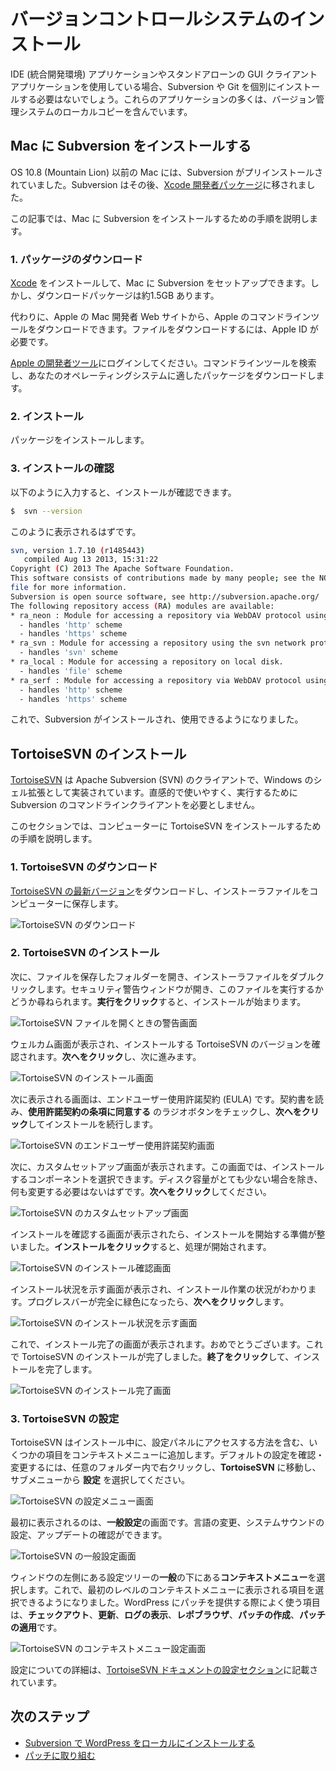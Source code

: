 <!--
# Installing a Version Control System
-->

# バージョンコントロールシステムのインストール

<!--
When using an IDE (Integrated Developer Environment) application or a stand-alone GUI client application, chances are that a separate installation of Subversion or Git will not be needed. Most of these applications include a local copy of the version control system.
-->

IDE (統合開発環境) アプリケーションやスタンドアローンの GUI クライアントアプリケーションを使用している場合、Subversion や Git を個別にインストールする必要はないでしょう。これらのアプリケーションの多くは、バージョン管理システムのローカルコピーを含んでいます。

<!--
## Installing Subversion on a Mac
-->

## Mac に Subversion をインストールする

<!--
Prior to OS 10.8 (Mountain Lion), Macs came with Subversion pre-installed. Subversion has since been moved to the [Xcode developer package](https://developer.apple.com/xcode/).
-->

OS 10.8 (Mountain Lion) 以前の Mac には、Subversion がプリインストールされていました。Subversion はその後、[Xcode 開発者パッケージ](https://developer.apple.com/xcode/)に移されました。

<!--
This article will walk you through the steps to install Subversion on your Mac.
-->

この記事では、Mac に Subversion をインストールするための手順を説明します。

<!--
### 1\. Download The Package
-->

### 1\. パッケージのダウンロード

<!--
You can install [Xcode](https://developer.apple.com/xcode/) to set up Subversion on your Mac; however, the download package is around 1.5 GB.
-->

[Xcode](https://developer.apple.com/xcode/) をインストールして、Mac に Subversion をセットアップできます。しかし、ダウンロードパッケージは約1.5GB あります。

<!--
Instead, you can download Apple’s Command Line Tools from Apple’s Mac Developer website. You will need an Apple ID to download the files.
-->

代わりに、Apple の Mac 開発者 Web サイトから、Apple のコマンドラインツールをダウンロードできます。ファイルをダウンロードするには、Apple ID が必要です。

<!--
Log in to [Apple’s Developer tools](https://developer.apple.com/downloads/index.action). Search for Command Line Tools, and download the correct package for your operating system.
-->

[Apple の開発者ツール](https://developer.apple.com/downloads/index.action)にログインしてください。コマンドラインツールを検索し、あなたのオペレーティングシステムに適したパッケージをダウンロードします。

<!--
### 2\. Install
-->

### 2\. インストール

<!--
Install the package.
-->

パッケージをインストールします。

<!--
### 3\. Verify the installation
-->

### 3\. インストールの確認

<!--
You can verify the installation by typing:
-->

以下のように入力すると、インストールが確認できます。

```bash
$  svn --version
```

<!--
You should see something like this:
-->

このように表示されるはずです。

<!--
```bash
svn, version 1.7.10 (r1485443)
   compiled Aug 13 2013, 15:31:22</p>
<p>Copyright (C) 2013 The Apache Software Foundation.
This software consists of contributions made by many people; see the NOTICE
file for more information.
Subversion is open source software, see http://subversion.apache.org/</p>
<p>The following repository access (RA) modules are available:</p>
<p>* ra_neon : Module for accessing a repository via WebDAV protocol using Neon.
  - handles 'http' scheme
  - handles 'https' scheme
* ra_svn : Module for accessing a repository using the svn network protocol.
  - handles 'svn' scheme
* ra_local : Module for accessing a repository on local disk.
  - handles 'file' scheme
* ra_serf : Module for accessing a repository via WebDAV protocol using serf.
  - handles 'http' scheme
  - handles 'https' scheme
```
-->

<!--
```bash
svn, version 1.7.10 (r1485443)
   compiled Aug 13 2013, 15:31:22</p>
<p>Copyright (C) 2013 The Apache Software Foundation.
This software consists of contributions made by many people; see the NOTICE
file for more information.
Subversion is open source software, see http://subversion.apache.org/</p>
<p>The following repository access (RA) modules are available:</p>
<p>* ra_neon : Module for accessing a repository via WebDAV protocol using Neon.
  - handles 'http' scheme
  - handles 'https' scheme
* ra_svn : Module for accessing a repository using the svn network protocol.
  - handles 'svn' scheme
* ra_local : Module for accessing a repository on local disk.
  - handles 'file' scheme
* ra_serf : Module for accessing a repository via WebDAV protocol using serf.
  - handles 'http' scheme
  - handles 'https' scheme
```
-->

```bash
svn, version 1.7.10 (r1485443)
   compiled Aug 13 2013, 15:31:22
Copyright (C) 2013 The Apache Software Foundation.
This software consists of contributions made by many people; see the NOTICE
file for more information.
Subversion is open source software, see http://subversion.apache.org/
The following repository access (RA) modules are available:
* ra_neon : Module for accessing a repository via WebDAV protocol using Neon.
  - handles 'http' scheme
  - handles 'https' scheme
* ra_svn : Module for accessing a repository using the svn network protocol.
  - handles 'svn' scheme
* ra_local : Module for accessing a repository on local disk.
  - handles 'file' scheme
* ra_serf : Module for accessing a repository via WebDAV protocol using serf.
  - handles 'http' scheme
  - handles 'https' scheme
```

<!--
Subversion is now installed and ready to use.
-->

これで、Subversion がインストールされ、使用できるようになりました。

<!--
## Installing TortoiseSVN
-->

## TortoiseSVN のインストール

<!--
[TortoiseSVN](http://tortoisesvn.net/) is an Apache Subversion (SVN) client, implemented as a Windows shell extension. It’s intuitive and easy to use, and doesn’t require the Subversion command line client to run.
-->

[TortoiseSVN](http://tortoisesvn.net/) は Apache Subversion (SVN) のクライアントで、Windows のシェル拡張として実装されています。直感的で使いやすく、実行するために Subversion のコマンドラインクライアントを必要としません。

<!--
This section will walk you through the steps to install TortoiseSVN on your computer.
-->

このセクションでは、コンピューターに TortoiseSVN をインストールするための手順を説明します。

<!--
### 1\. Downloading TortoiseSVN
-->

### 1\. TortoiseSVN のダウンロード

<!--
Download the [latest version of TortoiseSVN](http://tortoisesvn.net/downloads.html), and save the installer file to your computer.
-->

[TortoiseSVN の最新バージョン](http://tortoisesvn.net/downloads.html)をダウンロードし、インストーラファイルをコンピューターに保存します。

<!--
![Download TortoiseSVN](https://make.wordpress.org/core/files/2013/02/tortoisesvn-download.png)
-->

![TortoiseSVN のダウンロード](https://make.wordpress.org/core/files/2013/02/tortoisesvn-download.png)

<!--
### 2\. Installing TortoiseSVN
-->

### 2\. TortoiseSVN のインストール

<!--
Next, you need to open the folder where you saved the file, and double-click the installer file. A security warning window will open, asking if you want to run this file. **Click Run** to start the installation process.
-->

次に、ファイルを保存したフォルダーを開き、インストーラファイルをダブルクリックします。セキュリティ警告ウィンドウが開き、このファイルを実行するかどうか尋ねられます。**実行をクリック**すると、インストールが始まります。

<!--
![TortoiseSVN Open File Warning Screen](https://make.wordpress.org/core/files/2013/02/tortoisesvn-installing-run-file1.png)
-->

![TortoiseSVN ファイルを開くときの警告画面](https://make.wordpress.org/core/files/2013/02/tortoisesvn-installing-run-file1.png)

<!--
You will now see the welcome screen, which will confirm the version of TortoiseSVN that you are going to install. **Click Next** to continue.
-->

ウェルカム画面が表示され、インストールする TortoiseSVN のバージョンを確認されます。**次へをクリック**し、次に進みます。

<!--
![TortoiseSVN Installation Welcome Screen](https://make.wordpress.org/core/files/2013/02/tortoisesvn-installing-1.png)
-->

![TortoiseSVN のインストール画面](https://make.wordpress.org/core/files/2013/02/tortoisesvn-installing-1.png)

<!--
The next screen you are presented with is the End-User License Agreement (EULA). Read the agreement, check the radio button next to **I accept the terms in the License Agreement**, then **click Next** to continue the installation.
-->

次に表示される画面は、エンドユーザー使用許諾契約 (EULA) です。契約書を読み、**使用許諾契約の条項に同意する** のラジオボタンをチェックし、**次へをクリック**してインストールを続行します。

<!--
![TortoiseSVN End-User License Agreement Screen](https://make.wordpress.org/core/files/2013/02/tortoisesvn-installing-21.png)
-->

![TortoiseSVN のエンドユーザー使用許諾契約画面](https://make.wordpress.org/core/files/2013/02/tortoisesvn-installing-21.png)

<!--
The Custom Setup screen will appear next. This screen will allow you to choose which components you would like to install. Unless you are dangerously low on disk space, you shouldn’t need to change anything. **Click Next** to continue.
-->

次に、カスタムセットアップ画面が表示されます。この画面では、インストールするコンポーネントを選択できます。ディスク容量がとても少ない場合を除き、何も変更する必要はないはずです。**次へをクリック**してください。

<!--
![TortoiseSVN Custom Setup Screen](https://make.wordpress.org/core/files/2013/02/tortoisesvn-installing-3.png)
-->

![TortoiseSVN のカスタムセットアップ画面](https://make.wordpress.org/core/files/2013/02/tortoisesvn-installing-3.png)

<!--
Once the Confirm Installation screen appears, you are ready to start the installation process. **Click Install** to begin the process.
-->

インストールを確認する画面が表示されたら、インストールを開始する準備が整いました。**インストールをクリック**すると、処理が開始されます。

<!--
![TortoiseSVN Confirm Installation Screen](https://make.wordpress.org/core/files/2013/02/tortoisesvn-installing-4.png)
-->

![TortoiseSVN のインストール確認画面](https://make.wordpress.org/core/files/2013/02/tortoisesvn-installing-4.png)

<!--
The Installation Status screen will appear, which shows you the status of the installation process. Once the progress bar is completely green, **click Next**.
-->

インストール状況を示す画面が表示され、インストール作業の状況がわかります。プログレスバーが完全に緑色になったら、**次へをクリック**します。

<!--
![TortoiseSVN Installation Status Screen](https://make.wordpress.org/core/files/2013/02/tortoisesvn-installing-5.png)
-->

![TortoiseSVN のインストール状況を示す画面](https://make.wordpress.org/core/files/2013/02/tortoisesvn-installing-5.png)

<!--
The Installation Complete screen will now appear. Congratulations, you have now installed TortoiseSVN. **Click Finish** to complete the installation.
-->

これで、インストール完了の画面が表示されます。おめでとうございます。これで TortoiseSVN のインストールが完了しました。**終了をクリック**して、インストールを完了します。

<!--
![TortoiseSVN Installation Complete Screen](https://make.wordpress.org/core/files/2013/02/tortoisesvn-installing-7.png)
-->

![TortoiseSVN のインストール完了画面](https://make.wordpress.org/core/files/2013/02/tortoisesvn-installing-7.png)

<!--
### 3\. Configuring TortoiseSVN
-->

### 3\. TortoiseSVN の設定

<!--
TortoiseSVN adds a few items to your context menu during installation, including a way to access the settings panel. To review and change any of the default settings, right-click inside any folder, go to **TortoiseSVN**, then select **Settings** in the submenu.
-->

TortoiseSVN はインストール中に、設定パネルにアクセスする方法を含む、いくつかの項目をコンテキストメニューに追加します。デフォルトの設定を確認・変更するには、任意のフォルダー内で右クリックし、**TortoiseSVN** に移動し、サブメニューから **設定** を選択してください。

<!--
![TortoiseSVN Settings Menu Screen](https://make.wordpress.org/core/files/2013/02/tortoisesvn-settings-context-menu.png)
-->

![TortoiseSVN の設定メニュー画面](https://make.wordpress.org/core/files/2013/02/tortoisesvn-settings-context-menu.png)

<!--
The first screen you see is for the **General Settings**. You can change your language, configure system sounds, and check for updates.
-->

最初に表示されるのは、**一般設定**の画面です。言語の変更、システムサウンドの設定、アップデートの確認ができます。

<!--
![TortoiseSVN General Settings Screen](https://make.wordpress.org/core/files/2013/02/tortoisesvn-settings-1.png)
-->

![TortoiseSVN の一般設定画面](https://make.wordpress.org/core/files/2013/02/tortoisesvn-settings-1.png)

<!--
Select **Context Menu** under **General** in the settings tree on the left side of the window. You can now choose which items will appear on the first-level context menu. The items you will be using often when contributing patches to WordPress will be **Checkout**, **Update**, **Show log**, **Repo-browser**, **Create Patch**, and **Apply Patch**.
-->

ウィンドウの左側にある設定ツリーの**一般**の下にある**コンテキストメニュー**を選択します。これで、最初のレベルのコンテキストメニューに表示される項目を選択できるようになりました。WordPress にパッチを提供する際によく使う項目は、**チェックアウト**、**更新**、**ログの表示**、**レポブラウザ**、**パッチの作成**、**パッチの適用**です。

<!--
![TortoiseSVN Context Menu Settings Screen](https://make.wordpress.org/core/files/2013/02/tortoisesvn-settings-2.png)
-->

![TortoiseSVN のコンテキストメニュー設定画面](https://make.wordpress.org/core/files/2013/02/tortoisesvn-settings-2.png)

<!--
More information about the settings can be found in the [Settings section of the TortoiseSVN documention](http://tortoisesvn.net/docs/release/TortoiseSVN_en/tsvn-dug-settings.html).
-->

設定についての詳細は、[TortoiseSVN ドキュメントの設定セクション](http://tortoisesvn.net/docs/release/TortoiseSVN_en/tsvn-dug-settings.html)に記載されています。

<!--
## Next Steps
-->

## 次のステップ

<!--
*   [Install WordPress locally with Subversion](https://make.wordpress.org/core/handbook/tutorials/installing-wordpress-locally/from-svn/)
*   [Working with Patches](https://make.wordpress.org/core/handbook/tutorials/working-with-patches/)
-->

*   [Subversion で WordPress をローカルにインストールする](https://ja.wordpress.org/team/handbook/core/tutorials/installing-wordpress-locally/from-svn/)
*   [パッチに取り組む](https://ja.wordpress.org/team/handbook/core/tutorials/working-with-patches/)
